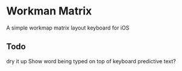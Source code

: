 #  Workman Matrix

A simple workmap matrix layout keyboard for iOS

## Todo

dry it up
Show word being typed on top of keyboard
predictive text?

